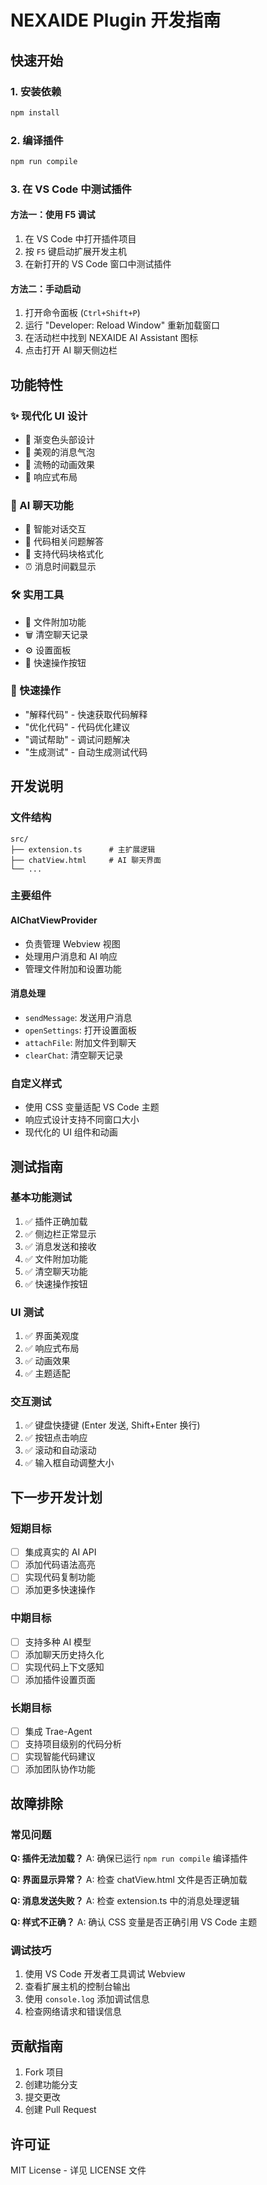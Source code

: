 # NEXAIDE Plugin 开发指南

## 快速开始

### 1. 安装依赖
```bash
npm install
```

### 2. 编译插件
```bash
npm run compile
```

### 3. 在 VS Code 中测试插件

#### 方法一：使用 F5 调试
1. 在 VS Code 中打开插件项目
2. 按 `F5` 键启动扩展开发主机
3. 在新打开的 VS Code 窗口中测试插件

#### 方法二：手动启动
1. 打开命令面板 (`Ctrl+Shift+P`)
2. 运行 "Developer: Reload Window" 重新加载窗口
3. 在活动栏中找到 NEXAIDE AI Assistant 图标
4. 点击打开 AI 聊天侧边栏

## 功能特性

### ✨ 现代化 UI 设计
- 🎨 渐变色头部设计
- 💬 美观的消息气泡
- 🔄 流畅的动画效果
- 📱 响应式布局

### 🤖 AI 聊天功能
- 💭 智能对话交互
- 🔧 代码相关问题解答
- 📝 支持代码块格式化
- ⏰ 消息时间戳显示

### 🛠️ 实用工具
- 📎 文件附加功能
- 🗑️ 清空聊天记录
- ⚙️ 设置面板
- 🚀 快速操作按钮

### 🎯 快速操作
- "解释代码" - 快速获取代码解释
- "优化代码" - 代码优化建议
- "调试帮助" - 调试问题解决
- "生成测试" - 自动生成测试代码

## 开发说明

### 文件结构
```
src/
├── extension.ts      # 主扩展逻辑
├── chatView.html     # AI 聊天界面
└── ...
```

### 主要组件

#### AIChatViewProvider
- 负责管理 Webview 视图
- 处理用户消息和 AI 响应
- 管理文件附加和设置功能

#### 消息处理
- `sendMessage`: 发送用户消息
- `openSettings`: 打开设置面板
- `attachFile`: 附加文件到聊天
- `clearChat`: 清空聊天记录

### 自定义样式
- 使用 CSS 变量适配 VS Code 主题
- 响应式设计支持不同窗口大小
- 现代化的 UI 组件和动画

## 测试指南

### 基本功能测试
1. ✅ 插件正确加载
2. ✅ 侧边栏正常显示
3. ✅ 消息发送和接收
4. ✅ 文件附加功能
5. ✅ 清空聊天功能
6. ✅ 快速操作按钮

### UI 测试
1. ✅ 界面美观度
2. ✅ 响应式布局
3. ✅ 动画效果
4. ✅ 主题适配

### 交互测试
1. ✅ 键盘快捷键 (Enter 发送, Shift+Enter 换行)
2. ✅ 按钮点击响应
3. ✅ 滚动和自动滚动
4. ✅ 输入框自动调整大小

## 下一步开发计划

### 短期目标
- [ ] 集成真实的 AI API
- [ ] 添加代码语法高亮
- [ ] 实现代码复制功能
- [ ] 添加更多快速操作

### 中期目标
- [ ] 支持多种 AI 模型
- [ ] 添加聊天历史持久化
- [ ] 实现代码上下文感知
- [ ] 添加插件设置页面

### 长期目标
- [ ] 集成 Trae-Agent
- [ ] 支持项目级别的代码分析
- [ ] 实现智能代码建议
- [ ] 添加团队协作功能

## 故障排除

### 常见问题

**Q: 插件无法加载？**
A: 确保已运行 `npm run compile` 编译插件

**Q: 界面显示异常？**
A: 检查 chatView.html 文件是否正确加载

**Q: 消息发送失败？**
A: 检查 extension.ts 中的消息处理逻辑

**Q: 样式不正确？**
A: 确认 CSS 变量是否正确引用 VS Code 主题

### 调试技巧
1. 使用 VS Code 开发者工具调试 Webview
2. 查看扩展主机的控制台输出
3. 使用 `console.log` 添加调试信息
4. 检查网络请求和错误信息

## 贡献指南

1. Fork 项目
2. 创建功能分支
3. 提交更改
4. 创建 Pull Request

## 许可证

MIT License - 详见 LICENSE 文件